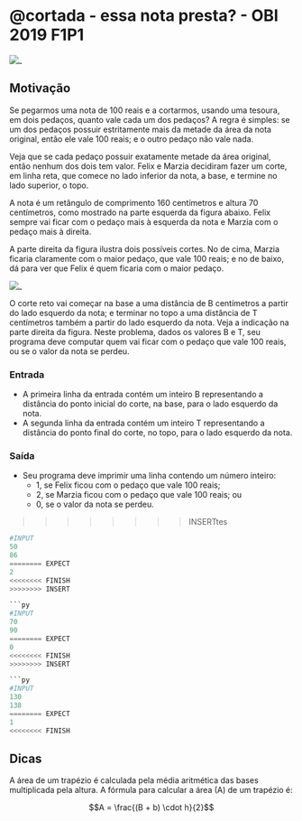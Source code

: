 # @cortada - essa nota presta? - OBI 2019 F1P1

![_](https://raw.githubusercontent.com/qxcodefup/arcade/master/base/cortada/cover.jpg)

## Motivação

Se pegarmos uma nota de 100 reais e a cortarmos, usando uma tesoura, em dois pedaços, quanto vale cada um dos pedaços? A regra é simples: se um dos pedaços possuir estritamente mais da metade da área da nota original, então ele vale 100 reais; e o outro pedaço não vale nada.

Veja que se cada pedaço possuir exatamente metade da área original, então nenhum dos dois tem valor. Felix e Marzia decidiram fazer um corte, em linha reta, que comece no lado inferior da nota, a base, e termine no lado superior, o topo.

A nota é um retângulo de comprimento 160 centímetros e altura 70 centímetros, como mostrado na parte esquerda da figura abaixo. Felix sempre vai ficar com o pedaço mais à esquerda da nota e Marzia com o pedaço mais à direita.

A parte direita da figura ilustra dois possíveis cortes. No de cima, Marzia ficaria claramente com o maior pedaço, que vale 100 reais; e no de baixo, dá para ver que Felix é quem ficaria com o maior pedaço.

![_](https://raw.githubusercontent.com/qxcodefup/arcade/master/base/cortada/figura.jpg)

O corte reto vai começar na base a uma distância de B centímetros a partir do lado esquerdo da nota; e terminar no topo a uma distância de T centímetros também a partir do lado esquerdo da nota. Veja a indicação na parte direita da figura. Neste problema, dados os valores B e T, seu programa deve computar quem vai ficar com o pedaço que vale 100 reais, ou se o valor da nota se perdeu.

### Entrada

- A primeira linha da entrada contém um inteiro B representando a distância do ponto inicial do corte, na base, para o lado esquerdo da nota.
- A segunda linha da entrada contém um inteiro T representando a distância do ponto final do corte, no topo, para o lado esquerdo da nota.

### Saída

- Seu programa deve imprimir uma linha contendo um número inteiro:
  - 1, se Felix ficou com o pedaço que vale 100 reais;
  - 2, se Marzia ficou com o pedaço que vale 100 reais; ou
  - 0, se o valor da nota se perdeu.

>>>>>>>> INSERTtes

```py
#INPUT
50
86
======== EXPECT
2
<<<<<<<< FINISH
>>>>>>>> INSERT

```py
#INPUT
70
90
======== EXPECT
0
<<<<<<<< FINISH
>>>>>>>> INSERT

```py
#INPUT
130
138
======== EXPECT
1
<<<<<<<< FINISH

```

## Dicas

A área de um trapézio é calculada pela média aritmética das bases multiplicada pela altura. A fórmula para calcular a área (A) de um trapézio é:

$$A = \frac{(B + b) \cdot h}{2}$$
